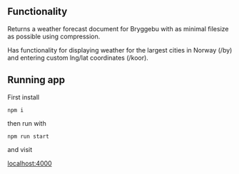 ## Functionality

Returns a weather forecast document for Bryggebu with as minimal filesize as possible using compression.

Has functionality for displaying weather for the largest cities in Norway (/by) and entering custom lng/lat coordinates (/koor).

## Running app

First install

`npm i`

then run with

`npm run start`

and visit

[localhost:4000](http://localhost:4000)
